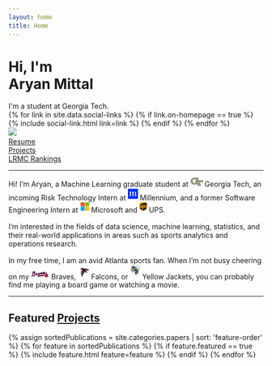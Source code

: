 ```yaml
---
layout: home
title: Home
---
```


<div id="intro-wrapper" class="l-text">
	<div id="intro-title-wrapper">
		<div id="intro-title-text-wrapper">
			<h1 id="intro-title">Hi, I'm <br> Aryan Mittal</h1>
			<div id="intro-subtitle">I'm a student at Georgia Tech.</div>
			<div id="intro-title-socials">
				{% for link in site.data.social-links %}
					{% if link.on-homepage == true %}
						{% include social-link.html link=link %}
					{% endif %}
				{% endfor %}
			</div>
		</div>
		<div id="intro-image-wrapper">
			<!-- <img id="intro-image" src="/images/msft.png"></div> -->
			<img id="intro-image" src="/images/casual.png">
		</div>
	</div>
	<div id="everything-else" class="l-middle">
		<a href="{{ site.url }}/resume.pdf"><div><i class="fa fa-portrait icon icon-right-space"></i>Resume</div></a>
		<a href="{{ site.url }}/projects"><div><i class="fas fa-laptop-code icon icon-right-space"></i>Projects</div></a>
		<a href="{{ site.url }}/lrmc-rankings"><div><i class="fas fa-football-ball icon icon-right-space"></i>LRMC Rankings</div></a>
	</div>
	<hr class="l-middle home-hr">
	<div>
		Hi! I’m Aryan, a Machine Learning graduate student at <img class="intro-logo" style="width: 24px; padding-bottom: 3px;" src="/images/gt.svg"> Georgia Tech, an incoming Risk Technology Intern at <img class="intro-logo" style="width: 20px; padding-bottom: 3px;" src="/images/millennium.svg"> Millennium, and a former Software Engineering Intern at <img class="intro-logo" style="width: 18px; padding-bottom: 3px;" src="/images/microsoft.svg"> Microsoft and <img class="intro-logo" style="width: 15px; padding-bottom: 3px;" src="/images/ups.svg"> UPS.
	</div>
	<div style="height: 1rem"></div>
	<div>
		I’m interested in the fields of data science, machine learning, statistics, and their real-world applications in areas such as sports analytics and operations research.
	</div>
	<div style="height: 1rem"></div>
	<div>
		In my free time, I am an avid Atlanta sports fan. When I’m not busy cheering on my <img class="intro-logo" style="width: 36px; padding-bottom: 3px;" src="/images/braves.svg"> Braves, <img class="intro-logo" style="width: 22px; padding-bottom: 3px;" src="/images/falcons.svg"> Falcons, or <img class="intro-logo" style="width: 20px; padding-bottom: 7px;" src="/images/buzz.svg"> Yellow Jackets, you can probably find me playing a board game or watching a movie.
	</div>
</div>

<hr class="l-middle home-hr">

<h2 class="feature-title">Featured <a href="/projects">Projects</a></h2>

<div class="cover-wrapper cover-wrapper-3-col l-page">
	{% assign sortedPublications = site.categories.papers | sort: 'feature-order' %}
	{% for feature in sortedPublications %}
		{% if feature.featured == true %}
			{% include feature.html feature=feature %}
		{% endif %}
	{% endfor %}
</div>

<br>

[gt]: http://www.gatech.edu "Georgia Tech"
[math]: https://math.gatech.edu/ "Georgia Tech School of Mathematics"
[coc]: http://www.cc.gatech.edu "Georgia Tech College of Computing"